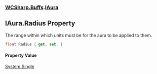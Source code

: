 ### [WCSharp.Buffs](WCSharp.Buffs.md 'WCSharp.Buffs').[IAura](WCSharp.Buffs.IAura.md 'WCSharp.Buffs.IAura')

## IAura.Radius Property

The range within which units must be for the aura to be applied to them.

```csharp
float Radius { get; set; }
```

#### Property Value
[System.Single](https://docs.microsoft.com/en-us/dotnet/api/System.Single 'System.Single')